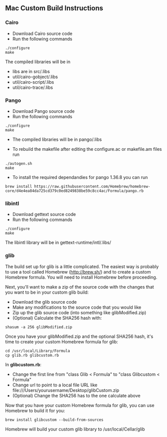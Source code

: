 ## Mac Custom Build Instructions
### Cairo
- Download Cairo source code
- Run the following commands

```
./configure
make
```
The compiled libraries will be in

- libs are in src/.libs
- util/cairo-gobject/.libs
- util/cairo-script/.libs
- util/cairo-trace/.libs


### Pango
- Download Pango source code
- Run the following commands

```
./configure
make
```

- The compiled libraries will be in pango/.libs

- To rebuild the makefile after editing the configure.ac or makefile.am files run 

```
./autogen.sh
make
```
	
- To install the required dependandies for pango 1.36.8 you can run 
```
brew install https://raw.githubusercontent.com/Homebrew/homebrew-core/d4e4ea84da725cd379c0ed8249838be59c8cc4ac/Formula/pango.rb
```

### libintl
- Download gettext source code
- Run the following commands

```
./configure
make
```
The libintl library will be in gettext-runtime/intl/.libs/

### glib
The build set up for glib is a little complicated. The easiest way is probably to use a tool called Homebrew (http://brew.sh/) and to create a custom Homebrew formula. You will need to install Homebrew before proceeding.

Next, you'll want to make a zip of the source code with the changes that you want to be in your custom glib build:

- Download the glib source code
- Make any modifications to the source code that you would like
- Zip up the glib source code (into something like glibModified.zip)
- (Optional) Calculate the SHA256 hash with:

```
shasum -a 256 glibModified.zip
```
   
Once you have your glibModified.zip and the optional SHA256 hash, it's time to create your custom Homebrew formula for glib:

```
cd /usr/local/Library/Formula
cp glib.rb glibcustom.rb
```	

In **glibcustom.rb**:

- Change the first line from "class Glib < Formula" to "class Glibcustom < Formula"
- Change url to point to a local file URL like file:///Users/yourusername/Desktop/glibCustom.zip
- (Optional) Change the SHA256 has to the one calculate above

Now that you have your custom Homebrew formula for glib, you can use Homebrew to build it for you:

```
brew install glibcustom --build-from-sources
```

Homebrew will build your custom glib library to /usr/local/Cellar/glib
